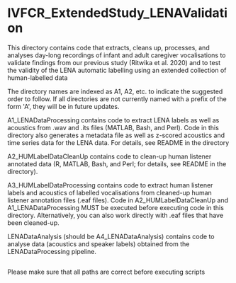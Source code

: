 # IVFCR_ExtendedStudy_LENAValidation

This directory contains code that extracts, cleans up, processes, and analyses day-long recordings of infant and adult caregiver vocalisations to validate findings from our previous study (Ritwika et al. 2020) and to test the validity of the LENA automatic labelling using an extended collection of human-labelled data

The directory names are indexed as A1, A2, etc. to indicate the suggested order to follow. If all directories are not currently named with a prefix of the form 'A<number>', they will be in future updates.

A1_LENADataProcessing contains code to extract LENA labels as well as acoustics from .wav and .its files (MATLAB, Bash, and Perl). Code in this directory also generates a metadata file as well as z-scored acoustics and time series data for the LENA data. For details, see README in the directory

A2_HUMLabelDataCleanUp contains code to clean-up human listener annotated data (R, MATLAB, Bash, and Perl; for details, see README in the directory).

A3_HUMLabelDataProcessing contains code to extract human listener labels and acoustics of labelled vocalisations from cleaned-up human listener annotation files (.eaf files). Code in A2_HUMLabelDataCleanUp and A1_LENADataProcessing MUST be executed before executing code in this directory. Alternatively, you can also work directly with .eaf files that have been cleaned-up. 

LENADataAnalysis (should be A4_LENADataAnalysis) contains code to analyse data (acoustics and speaker labels) obtained from the LENADataProcessing pipeline. 

##
Please make sure that all paths are correct before executing scripts
##
